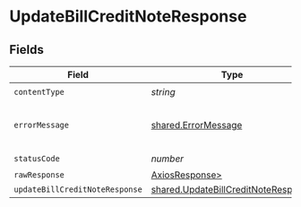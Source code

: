 # UpdateBillCreditNoteResponse


## Fields

| Field                                                                                      | Type                                                                                       | Required                                                                                   | Description                                                                                |
| ------------------------------------------------------------------------------------------ | ------------------------------------------------------------------------------------------ | ------------------------------------------------------------------------------------------ | ------------------------------------------------------------------------------------------ |
| `contentType`                                                                              | *string*                                                                                   | :heavy_check_mark:                                                                         | N/A                                                                                        |
| `errorMessage`                                                                             | [shared.ErrorMessage](../../models/shared/errormessage.md)                                 | :heavy_minus_sign:                                                                         | The request made is not valid.                                                             |
| `statusCode`                                                                               | *number*                                                                                   | :heavy_check_mark:                                                                         | N/A                                                                                        |
| `rawResponse`                                                                              | [AxiosResponse>](https://axios-http.com/docs/res_schema)                                   | :heavy_minus_sign:                                                                         | N/A                                                                                        |
| `updateBillCreditNoteResponse`                                                             | [shared.UpdateBillCreditNoteResponse](../../models/shared/updatebillcreditnoteresponse.md) | :heavy_minus_sign:                                                                         | Success                                                                                    |